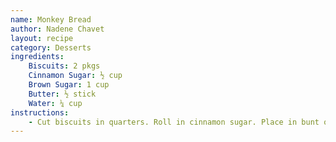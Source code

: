 ```yaml
---
name: Monkey Bread
author: Nadene Chavet
layout: recipe
category: Desserts
ingredients:
    Biscuits: 2 pkgs
    Cinnamon Sugar: ½ cup
    Brown Sugar: 1 cup
    Butter: ½ stick
    Water: ¼ cup
instructions:
    - Cut biscuits in quarters. Roll in cinnamon sugar. Place in bunt or angel food cake pan. Combine brown sugar, butter, and water in sauce pan. Heat until dissolved. Pour over biscuits. Bake 30-35 minutes at 350 degrees. Let cool about 10 minutes. Turn over onto serving plate.
---
```

